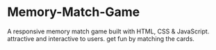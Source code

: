 # Memory-Match-Game
A responsive memory match game built with HTML, CSS &amp; JavaScript. attractive and interactive to users. get fun by matching the cards.
